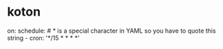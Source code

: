 # koton
 
on:
  schedule:
    # * is a special character in YAML so you have to quote this string
    - cron: '*/15 * * * *'